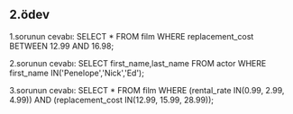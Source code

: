## 2.ödev

1.sorunun cevabı:
SELECT * FROM film
WHERE replacement_cost BETWEEN 12.99 AND 16.98;

2.sorunun cevabı:
SELECT first_name,last_name FROM actor
WHERE first_name IN('Penelope','Nick','Ed');

3.sorunun cevabı:
SELECT * FROM film
WHERE (rental_rate IN(0.99, 2.99, 4.99)) AND (replacement_cost IN(12.99, 15.99, 28.99));

